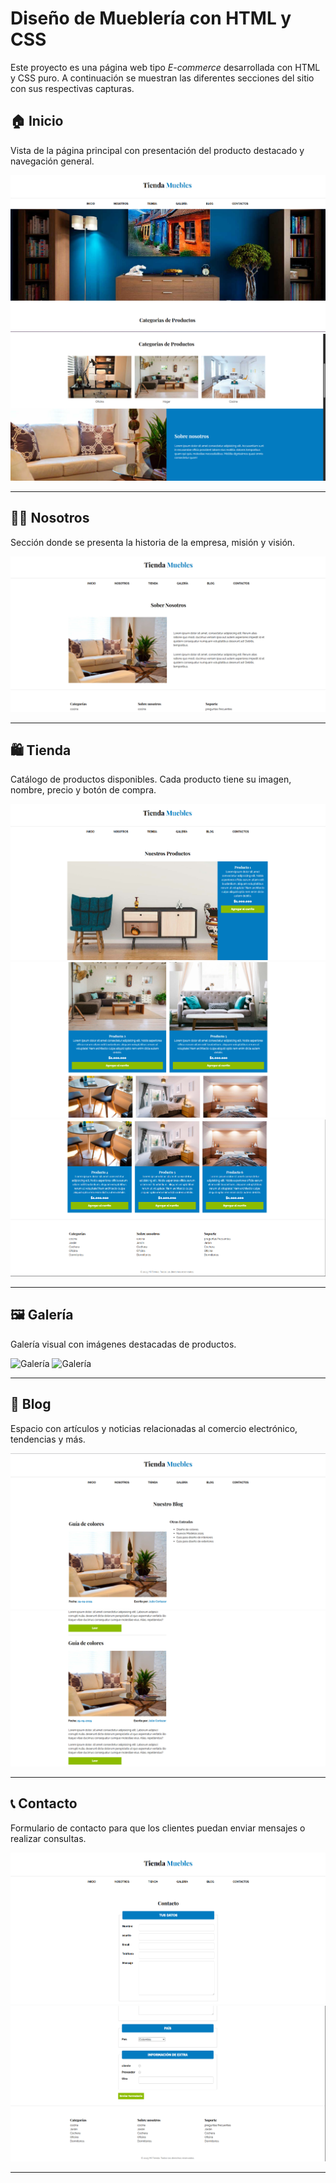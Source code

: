 # Diseño de Mueblería con HTML y CSS

Este proyecto es una página web tipo *E-commerce* desarrollada con HTML y CSS puro. A continuación se muestran las diferentes secciones del sitio con sus respectivas capturas.

## 🏠 Inicio

Vista de la página principal con presentación del producto destacado y navegación general.

![Inicio](Eccomerce/Imagenes-Ecommerce/inicio1.png)
![Inicio](Eccomerce/Imagenes-Ecommerce/inicio2.png)


---

## 🧑‍💼 Nosotros

Sección donde se presenta la historia de la empresa, misión y visión.

![Nosotros](Eccomerce/Imagenes-Ecommerce/nosotrosMuestra.png)

---

## 🛍️ Tienda

Catálogo de productos disponibles. Cada producto tiene su imagen, nombre, precio y botón de compra.

![Tienda](Eccomerce/Imagenes-Ecommerce/tienda1.png)
![Tienda](Eccomerce/Imagenes-Ecommerce/tienda2.png)
![Tienda](Eccomerce/Imagenes-Ecommerce/tienda3.png)

---

## 🖼️ Galería

Galería visual con imágenes destacadas de productos.

![Galería](Eccomerce/Imagenes-Ecommerce/galería1.png)
![Galería](Eccomerce/Imagenes-Ecommerce/galería2.png)

---

## 📰 Blog

Espacio con artículos y noticias relacionadas al comercio electrónico, tendencias y más.

![Blog](Eccomerce/Imagenes-Ecommerce/blog1.png)
![Blog](Eccomerce/Imagenes-Ecommerce/blog2.png)

---

## 📞 Contacto

Formulario de contacto para que los clientes puedan enviar mensajes o realizar consultas.

![Contactos](Eccomerce/Imagenes-Ecommerce/contacto1.png)
![Contactos](Eccomerce/Imagenes-Ecommerce/contacto2.png)

---
